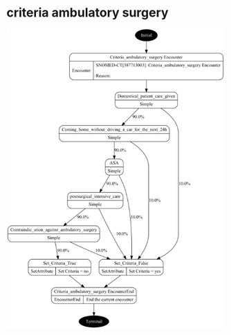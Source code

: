 # criteria ambulatory surgery
![criteria_ambulatory_surgery](../hernia/criteria_ambulatory_surgery.png)